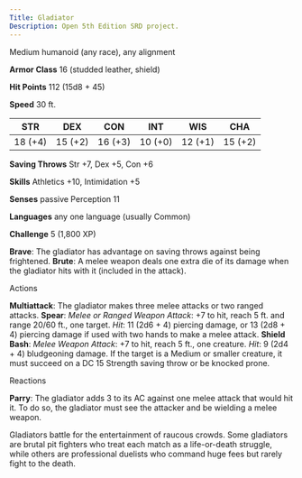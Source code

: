 ```yaml
---
Title: Gladiator
Description: Open 5th Edition SRD project.
---
```


Medium humanoid (any race), any alignment

**Armor Class** 16 (studded leather, shield)

**Hit Points** 112 (15d8 + 45)

**Speed** 30 ft.

STR     | DEX     | CON     | INT     | WIS     | CHA
------- | ------- | ------- | ------- | ------- | -------
18 (+4) | 15 (+2) | 16 (+3) | 10 (+0) | 12 (+1) | 15 (+2)

**Saving Throws** Str +7, Dex +5, Con +6

**Skills** Athletics +10, Intimidation +5

**Senses** passive Perception 11

**Languages** any one language (usually Common)

**Challenge** 5 (1,800 XP)

**Brave**: The gladiator has advantage on saving throws against     being frightened. **Brute**: A melee weapon deals one extra die of its damage when the     gladiator hits with it (included in the attack).

Actions

**Multiattack**: The gladiator makes three melee attacks or two     ranged attacks. **Spear**: _Melee or Ranged Weapon Attack_: +7 to hit, reach 5 ft.     and range 20/60 ft., one target. _Hit_: 11 (2d6 + 4) piercing     damage, or 13 (2d8 + 4) piercing damage if used with two hands to     make a melee attack. **Shield Bash**: _Melee Weapon Attack_: +7 to hit, reach 5 ft.,     one creature. _Hit_: 9 (2d4 + 4) bludgeoning damage. If the target     is a Medium or smaller creature, it must succeed on a DC 15 Strength     saving throw or be knocked prone.

Reactions

**Parry**: The gladiator adds 3 to its AC against one melee attack     that would hit it. To do so, the gladiator must see the attacker and     be wielding a melee weapon.

Gladiators battle for the entertainment of raucous crowds. Some gladiators are brutal pit fighters who treat each match as a life-or-death struggle, while others are professional duelists who command huge fees but rarely fight to the death.


